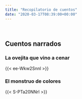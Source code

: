 ```yaml
---
title: "Recopilatorio de cuentos"
date: "2020-03-17T08:39:00+00:00"
---
```


&nbsp;

## Cuentos narrados

### La ovejita que vino a cenar

{{< ee-Wkw2Snnl >}}

### El monstruo de colores

{{< S-PTa20NNrl >}}


<br/>
<br/>